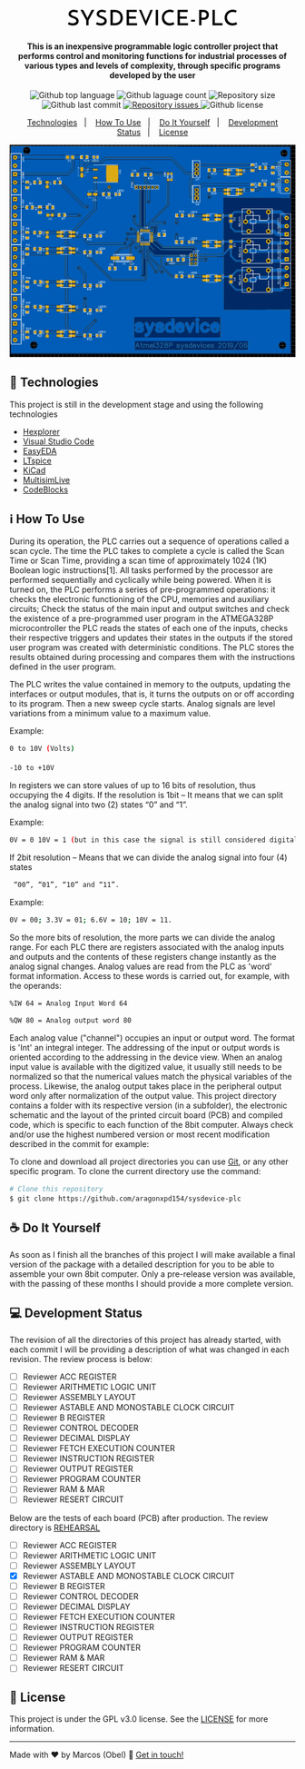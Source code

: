 <h1 align="center">
<img alt="sysdevice-plc" src="https://github.com/aragonxpd154/sysdevice-PLC/blob/main/logo/SYSDEVICE-PLC_free-file.png"/>
<br>
</h1>

<h4 align="center">

This is an inexpensive programmable logic controller project that performs control and monitoring functions for industrial processes of various types and levels of complexity, through specific programs developed by the user

</h4>

<p align="center">
<img alt="Github top language" src="https://img.shields.io/github/languages/top/aragonxpd154/sysdevice-plc">
<img alt="Github laguage count" src="https://img.shields.io/github/languages/count/aragonxpd154/sysdevice-plc">
<img alt="Repository size" src="https://img.shields.io/github/repo-size/aragonxpd154/sysdevice-plc">
<img alt="Github last commit" src="https://img.shields.io/github/last-commit/aragonxpd154/sysdevice-plc">
<a href="https://github.com/aragonxpd154/sysdevice-plc/issues">
<img alt="Repository issues" src="https://img.shields.io/github/issues/aragonxpd154/sysdevice-plc"> 
</a>
<img alt="Github license" src="https://img.shields.io/github/license/aragonxpd154/sysdevice-plc">
</a>
</p>

<p align="center">
<a href="#rocket-technologies">Technologies</a>&nbsp;&nbsp;&nbsp;|&nbsp;&nbsp;&nbsp;
<a href="#information_source">How To Use</a>&nbsp;&nbsp;&nbsp;|&nbsp;&nbsp;&nbsp;
<a href="#do-it-yourself">Do It Yourself</a>&nbsp;&nbsp;&nbsp;|&nbsp;&nbsp;&nbsp;
<a href="#status">Development Status</a>&nbsp;&nbsp;&nbsp;|&nbsp;&nbsp;&nbsp;
<a href="#memo-license">License</a>
</p>

<p align="center">
<img alt="Demo on Photo" src="https://raw.githubusercontent.com/aragonxpd154/sysdevice-plc/main/VIEWER/PCB%202D.png">
</p>

## :rocket: Technologies

This project is still in the development stage and using the following technologies

-  [Hexplorer](https://sourceforge.net/projects/hexplorer/files/)
-  [Visual Studio Code](https://code.visualstudio.com/)
-  [EasyEDA](https://easyeda.com/)
-  [LTspice](https://www.analog.com/en/design-center/design-tools-and-calculators/ltspice-simulator.html)
-  [KiCad](https://www.kicad.org/)
-  [MultisimLive](https://www.multisim.com/)
-  [CodeBlocks](https://www.codeblocks.org/)

## :information_source: How To Use

During its operation, the PLC carries out a sequence of operations called a scan cycle. The time the PLC takes to complete a cycle is called the Scan Time or Scan Time, providing a scan time of approximately 1024 (1K) Boolean logic instructions[1]. All tasks performed by the processor are performed sequentially and cyclically while being powered. When it is turned on, the PLC performs a series of pre-programmed operations: it checks the electronic functioning of the CPU, memories and auxiliary circuits; Check the status of the main input and output switches and check the existence of a pre-programmed user program in the ATMEGA328P microcontroller the PLC reads the states of each one of the inputs, checks their respective triggers and updates their states in the outputs if the stored user program was created with deterministic conditions. The PLC stores the results obtained during processing and compares them with the instructions defined in the user program. 

The PLC writes the value contained in memory to the outputs, updating the interfaces or output modules, that is, it turns the outputs on or off according to its program. Then a new sweep cycle starts. Analog signals are level variations from a minimum value to a maximum value.

Example:

```bash
0 to 10V (Volts)

-10 to +10V
````

In registers we can store values of up to 16 bits of resolution, thus occupying the 4 digits. If the resolution is 1bit – It means that we can split the analog signal into two (2) states “0” and “1”.

Example:

```bash
0V = 0 10V = 1 (but in this case the signal is still considered digital).
````

If 2bit resolution – Means that we can divide the analog signal into four (4) states

```bash
 “00”, “01”, “10” and “11”.
````

Example:

```bash
0V = 00; 3.3V = 01; 6.6V = 10; 10V = 11.
````

So the more bits of resolution, the more parts we can divide the analog range. For each PLC there are registers associated with the analog inputs and outputs and the contents of these registers change instantly as the analog signal changes. Analog values are read from the PLC as 'word' format information. Access to these words is carried out, for example, with the operands:

```bash
%IW 64 = Analog Input Word 64
````

```bash
%QW 80 = Analog output word 80
````

Each analog value ("channel") occupies an input or output word. The format is 'Int' an integral integer. The addressing of the input or output words is oriented according to the addressing in the device view. When an analog input value is available with the digitized value, it usually still needs to be normalized so that the numerical values match the physical variables of the process. Likewise, the analog output takes place in the peripheral output word only after normalization of the output value. This project directory contains a folder with its respective version (in a subfolder), the electronic schematic and the layout of the printed circuit board (PCB) and compiled code, which is specific to each function of the 8bit computer.
Always check and/or use the highest numbered version or most recent modification described in the commit for example:


To clone and download all project directories you can use [Git](https://git-scm.com), or any other specific program. To clone the current directory use the command:
```bash
# Clone this repository
$ git clone https://github.com/aragonxpd154/sysdevice-plc
````

## ☕ Do It Yourself

As soon as I finish all the branches of this project I will make available a final version of the package with a detailed description for you to be able to assemble your own 8bit computer. Only a pre-release version was available, with the passing of these months I should provide a more complete version.

## 💻 Development Status

The revision of all the directories of this project has already started, with each commit I will be providing a description of what was changed in each revision. The review process is below:

- [ ] Reviewer ACC REGISTER 
- [ ] Reviewer ARITHMETIC LOGIC UNIT
- [ ] Reviewer ASSEMBLY LAYOUT
- [ ] Reviewer ASTABLE AND MONOSTABLE CLOCK CIRCUIT
- [ ] Reviewer B REGISTER
- [ ] Reviewer CONTROL DECODER
- [ ] Reviewer DECIMAL DISPLAY
- [ ] Reviewer FETCH EXECUTION COUNTER
- [ ] Reviewer INSTRUCTION REGISTER
- [ ] Reviewer OUTPUT REGISTER
- [ ] Reviewer PROGRAM COUNTER
- [ ] Reviewer RAM & MAR
- [ ] Reviewer RESERT CIRCUIT

Below are the tests of each board (PCB) after production. The review directory is [REHEARSAL](https://github.com/aragonxpd154/8-bits-computer/tree/main/~REHEARSAL~)

- [ ] Reviewer ACC REGISTER 
- [ ] Reviewer ARITHMETIC LOGIC UNIT
- [ ] Reviewer ASSEMBLY LAYOUT
- [x] Reviewer ASTABLE AND MONOSTABLE CLOCK CIRCUIT
- [ ] Reviewer B REGISTER
- [ ] Reviewer CONTROL DECODER
- [ ] Reviewer DECIMAL DISPLAY
- [ ] Reviewer FETCH EXECUTION COUNTER
- [ ] Reviewer INSTRUCTION REGISTER
- [ ] Reviewer OUTPUT REGISTER
- [ ] Reviewer PROGRAM COUNTER
- [ ] Reviewer RAM & MAR
- [ ] Reviewer RESERT CIRCUIT

## :memo: License
This project is under the GPL v3.0 license. See the [LICENSE](https://github.com/aragonxpd154/8-bits-computer/blob/main/LICENSE) for more information.

---

Made with ♥ by Marcos (Obel) :wave: [Get in touch!](https://www.linkedin.com/in/marcosobel)





